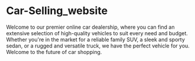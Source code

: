# Car-Selling_website
 Welcome to our premier online car dealership, where you can find an extensive selection of high-quality vehicles to suit every need and budget. Whether you're in the market for a reliable family SUV, a sleek and sporty sedan, or a rugged and versatile truck, we have the perfect vehicle for you.   Welcome to the future of car shopping.
